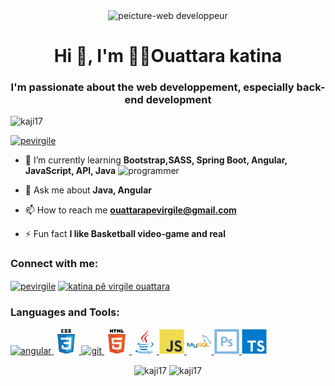 <div align='center' heigth='70'>
  <img  src='https://adcy.io/wp-content/uploads/2020/04/anti-hacking.gif' alt='peicture-web developpeur'>
</div>
<h1 align="center">Hi 👋, I'm 👨‍💻Ouattara katina</h1>
<h3 align="center">I'm passionate about the web developpement, especially back-end development</h3>

<p align="left"> <img src="https://komarev.com/ghpvc/?username=kaji17&label=Profile%20views&color=0e75b6&style=flat" alt="kaji17" /> </p>

<p align="left"> <a href="https://twitter.com/pevirgile" target="blank"><img src="https://img.shields.io/twitter/follow/pevirgile?logo=twitter&style=for-the-badge" alt="pevirgile" /></a> </p>

- 🌱 I’m currently learning **Bootstrap,SASS, Spring Boot, Angular, JavaScript, API, Java**
![programmer](https://user-images.githubusercontent.com/112895450/198887409-9b0b60f3-a633-449c-9802-c78e14941159.gif)

- 💬 Ask me about **Java, Angular**

- 📫 How to reach me **ouattarapevirgile@gmail.com**

- ⚡ Fun fact **I like Basketball video-game and real**

<h3 align="left">Connect with me:</h3>
<p align="left">
<a href="https://twitter.com/pevirgile" target="blank"><img align="center" src="https://raw.githubusercontent.com/rahuldkjain/github-profile-readme-generator/master/src/images/icons/Social/twitter.svg" alt="pevirgile" height="30" width="40" /></a>
<a href="https://www.linkedin.com/in/katina-p%C3%AA-virgile-ouattara-62289a203/" target="blank"><img align="center" src="https://raw.githubusercontent.com/rahuldkjain/github-profile-readme-generator/master/src/images/icons/Social/linked-in-alt.svg" alt="katina pê virgile ouattara" height="30" width="40" /></a>
</p>

<h3 align="left">Languages and Tools:</h3>
<p align="left"> <a href="https://angular.io" target="_blank" rel="noreferrer"> <img src="https://angular.io/assets/images/logos/angular/angular.svg" alt="angular" width="40" height="40"/> </a> <a href="https://www.w3schools.com/css/" target="_blank" rel="noreferrer"> <img src="https://raw.githubusercontent.com/devicons/devicon/master/icons/css3/css3-original-wordmark.svg" alt="css3" width="40" height="40"/> </a> <a href="https://git-scm.com/" target="_blank" rel="noreferrer"> <img src="https://www.vectorlogo.zone/logos/git-scm/git-scm-icon.svg" alt="git" width="40" height="40"/> </a> <a href="https://www.w3.org/html/" target="_blank" rel="noreferrer"> <img src="https://raw.githubusercontent.com/devicons/devicon/master/icons/html5/html5-original-wordmark.svg" alt="html5" width="40" height="40"/> </a> <a href="https://www.java.com" target="_blank" rel="noreferrer"> <img src="https://raw.githubusercontent.com/devicons/devicon/master/icons/java/java-original.svg" alt="java" width="40" height="40"/> </a> <a href="https://developer.mozilla.org/en-US/docs/Web/JavaScript" target="_blank" rel="noreferrer"> <img src="https://raw.githubusercontent.com/devicons/devicon/master/icons/javascript/javascript-original.svg" alt="javascript" width="40" height="40"/> </a> <a href="https://www.mysql.com/" target="_blank" rel="noreferrer"> <img src="https://raw.githubusercontent.com/devicons/devicon/master/icons/mysql/mysql-original-wordmark.svg" alt="mysql" width="40" height="40"/> </a> <a href="https://www.photoshop.com/en" target="_blank" rel="noreferrer"> <img src="https://raw.githubusercontent.com/devicons/devicon/master/icons/photoshop/photoshop-line.svg" alt="photoshop" width="40" height="40"/> </a> <a href="https://www.typescriptlang.org/" target="_blank" rel="noreferrer"> <img src="https://raw.githubusercontent.com/devicons/devicon/master/icons/typescript/typescript-original.svg" alt="typescript" width="40" height="40"/> </a> </p>

<p>
  <div align='center'>
<img align="center" src="https://github-readme-stats.vercel.app/api/top-langs?username=kaji17&show_icons=true&locale=en&layout=compact" alt="kaji17" />
<img align="center" src="https://github-readme-streak-stats.herokuapp.com/?user=kaji17&" alt="kaji17" />
</div>
</p>

<p></p>

